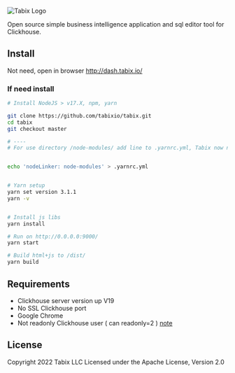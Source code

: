 ![Tabix Logo](https://tabix.io/img/LogoTabix22Icon.png?utm_source=git)

Open source simple business intelligence application and sql editor tool for Clickhouse.

## Install

Not need, open in browser http://dash.tabix.io/

### If need install

```bash
# Install NodeJS > v17.X, npm, yarn 

git clone https://github.com/tabixio/tabix.git
cd tabix
git checkout master

# ----
# For use directory /node-modules/ add line to .yarnrc.yml, Tabix now not support PnP / Yarn


echo 'nodeLinker: node-modules' > .yarnrc.yml


# Yarn setup 
yarn set version 3.1.1
yarn -v


# Install js libs
yarn install

# Run on http://0.0.0.0:9000/  
yarn start

# Build html+js to /dist/ 
yarn build


```

## Requirements

* Clickhouse server version up V19
* No SSL Clickhouse port
* Google Chrome
* Not readonly Clickhouse user ( can readonly=2 ) [note](https://tabix.io/doc/Requirements/#note)

## License

Copyright 2022 Tabix LLC Licensed under the Apache License, Version 2.0
